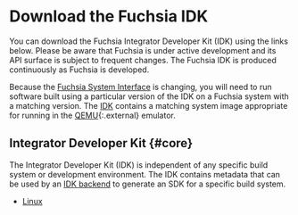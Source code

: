 # Download the Fuchsia IDK

You can download the Fuchsia Integrator Developer Kit (IDK) using the links below.
Please be aware that Fuchsia is under active development and its API surface is
subject to frequent changes. The Fuchsia IDK is produced continuously as Fuchsia
is developed.

Because the [Fuchsia System Interface](/docs/concepts/kernel/system.md) is
changing, you will need to run software built using a particular version of
the IDK on a Fuchsia system with a matching version. The [IDK](#core) contains
a matching system image appropriate for running in the
[QEMU](https://www.qemu.org/){:.external} emulator.

## Integrator Developer Kit {#core}

The Integrator Developer Kit (IDK) is independent of any specific build system
or development environment. The IDK contains metadata that can be used by an
[IDK backend](README.md#backend) to generate an SDK for a specific build system.

* [Linux](https://chrome-infra-packages.appspot.com/p/fuchsia/sdk/core/linux-amd64/+/latest)

